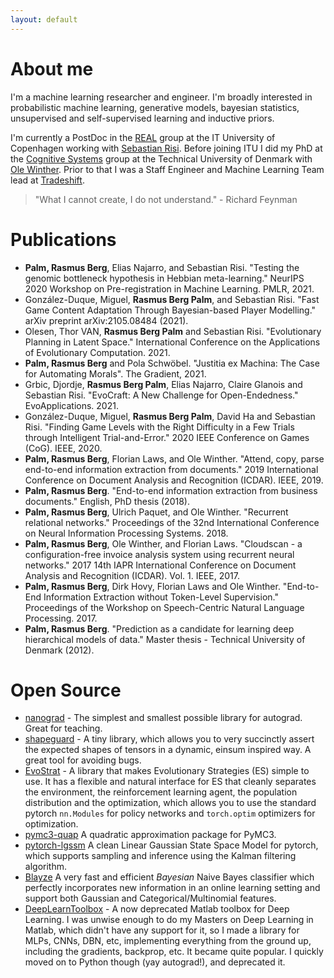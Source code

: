 ```yaml
---
layout: default
---
```


# About me

I'm a machine learning researcher and engineer. I'm broadly interested in probabilistic machine learning, generative models, bayesian statistics, unsupervised and self-supervised learning and inductive priors. 

I'm currently a PostDoc in the [REAL](https://real.itu.dk/) group at the IT University of Copenhagen working with [Sebastian Risi](http://sebastianrisi.com/). Before joining ITU I did my PhD at the [Cognitive Systems](https://www.compute.dtu.dk/english/research/research-sections/cogsys) group at the Technical University of Denmark with [Ole Winther](https://olewinther.github.io/). Prior to that I was a Staff Engineer and Machine Learning Team lead at [Tradeshift](https://tradeshift.com/).

> "What I cannot create, I do not understand." - Richard Feynman

# Publications
- **Palm, Rasmus Berg**, Elias Najarro, and Sebastian Risi. "Testing the genomic bottleneck hypothesis in Hebbian meta-learning." NeurIPS 2020 Workshop on Pre-registration in Machine Learning. PMLR, 2021.
- González-Duque, Miguel, **Rasmus Berg Palm**, and Sebastian Risi. "Fast Game Content Adaptation Through Bayesian-based Player Modelling." arXiv preprint arXiv:2105.08484 (2021).
- Olesen, Thor VAN, **Rasmus Berg Palm** and Sebastian Risi. "Evolutionary Planning in Latent Space." International Conference on the Applications of Evolutionary Computation. 2021.
- **Palm, Rasmus Berg** and Pola Schwöbel. "Justitia ex Machina: The Case for Automating Morals". The Gradient, 2021.
- Grbic, Djordje, **Rasmus Berg Palm**, Elias Najarro, Claire Glanois and Sebastian Risi. "EvoCraft: A New Challenge for Open-Endedness." EvoApplications. 2021.
- González-Duque, Miguel, **Rasmus Berg Palm**, David Ha and Sebastian Risi. "Finding Game Levels with the Right Difficulty in a Few Trials through Intelligent Trial-and-Error." 2020 IEEE Conference on Games (CoG). IEEE, 2020.
- **Palm, Rasmus Berg**, Florian Laws, and Ole Winther. "Attend, copy, parse end-to-end information extraction from documents." 2019 International Conference on Document Analysis and Recognition (ICDAR). IEEE, 2019.
- **Palm, Rasmus Berg**. "End-to-end information extraction from business documents." English, PhD thesis (2018).
- **Palm, Rasmus Berg**, Ulrich Paquet, and Ole Winther. "Recurrent relational networks." Proceedings of the 32nd International Conference on Neural Information Processing Systems. 2018.
- **Palm, Rasmus Berg**, Ole Winther, and Florian Laws. "Cloudscan - a configuration-free invoice analysis system using recurrent neural networks." 2017 14th IAPR International Conference on Document Analysis and Recognition (ICDAR). Vol. 1. IEEE, 2017.
- **Palm, Rasmus Berg**, Dirk Hovy, Florian Laws and Ole Winther. "End-to-End Information Extraction without Token-Level Supervision." Proceedings of the Workshop on Speech-Centric Natural Language Processing. 2017.
- **Palm, Rasmus Berg**. "Prediction as a candidate for learning deep hierarchical models of data." Master thesis - Technical University of Denmark (2012).

# Open Source

- [nanograd](https://github.com/rasmusbergpalm/nanograd) - The simplest and smallest possible library for autograd. Great for teaching.
- [shapeguard](https://github.com/rasmusbergpalm/shapeguard) - A tiny library, which allows you to very succinctly assert the expected shapes of tensors in a dynamic, einsum inspired way. A great tool for avoiding bugs.
- [EvoStrat](https://github.com/rasmusbergpalm/evostrat) - A library that makes Evolutionary Strategies (ES) simple to use. It has a flexible and natural interface for ES that cleanly separates the environment, the reinforcement learning agent, the population distribution and the optimization, which allows you to use the standard pytorch `nn.Modules` for policy networks and `torch.optim` optimizers for optimization.
- [pymc3-quap](https://github.com/rasmusbergpalm/pymc3-quap) A quadratic approximation package for PyMC3.
- [pytorch-lgssm](https://github.com/rasmusbergpalm/pytorch-lgssm) A clean Linear Gaussian State Space Model for pytorch, which supports sampling and inference using the Kalman filtering algorithm.
- [Blayze](https://github.com/Tradeshift/blayze) A very fast and efficient *Bayesian* Naive Bayes classifier which perfectly incorporates new information in an online learning setting and support both Gaussian and Categorical/Multinomial features.
- [DeepLearnToolbox](https://github.com/rasmusbergpalm/DeepLearnToolbox) - A now deprecated Matlab toolbox for Deep Learning. I was unwise enough to do my Masters on Deep Learning in Matlab, which didn't have any support for it, so I made a library for MLPs, CNNs, DBN, etc, implementing everything from the ground up, including the gradients, backprop, etc. It became quite popular. I quickly moved on to Python though (yay autograd!), and deprecated it.


 
